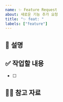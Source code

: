 ```yaml
---
name: ✨ Feature Request
about: 새로운 기능 추가 요청
title: "✨ feat: "
labels: ["feature"]
---
```


## 📄 설명
<!-- 새로운 기능에 대한 설명을 작성해 주세요. -->

## ✅ 작업할 내용
<!-- 할 일을 체크박스 형태로 작성해주세요. -->
- [ ] 

## 🙋🏻 참고 자료
<!-- 참고 자료가 있다면 작성해 주세요. -->
